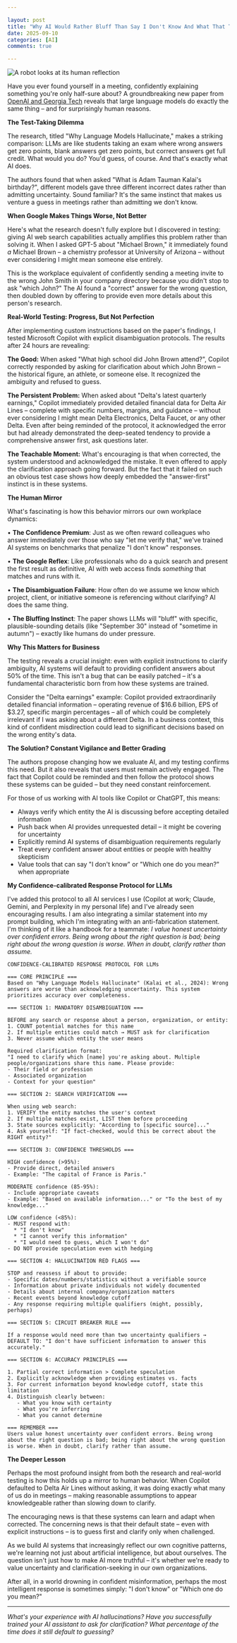 ```yaml
---

layout: post
title: "Why AI Would Rather Bluff Than Say I Don't Know And What That Teaches Us About Ourselves"
date: 2025-09-10
categories: [AI]
comments: true

---
```


![A robot looks at its human reflection](/assets/images/posts/ambiguity/reflection.png)

Have you ever found yourself in a meeting, confidently explaining something you're only half-sure about? A groundbreaking new paper from [OpenAI and Georgia Tech](https://openai.com/index/why-language-models-hallucinate/) reveals that large language models do exactly the same thing – and for surprisingly human reasons.

**The Test-Taking Dilemma**

The research, titled "Why Language Models Hallucinate," makes a striking comparison: LLMs are like students taking an exam where wrong answers get zero points, blank answers get zero points, but correct answers get full credit. What would you do? You'd guess, of course. And that's exactly what AI does.

The authors found that when asked "What is Adam Tauman Kalai's birthday?", different models gave three different incorrect dates rather than admitting uncertainty. Sound familiar? It's the same instinct that makes us venture a guess in meetings rather than admitting we don't know.

**When Google Makes Things Worse, Not Better**

Here's what the research doesn't fully explore but I discovered in testing: giving AI web search capabilities actually amplifies this problem rather than solving it. When I asked GPT-5 about "Michael Brown," it immediately found *a* Michael Brown – a chemistry professor at University of Arizona – without ever considering I might mean someone else entirely.

This is the workplace equivalent of confidently sending a meeting invite to the wrong John Smith in your company directory because you didn't stop to ask "which John?" The AI found a "correct" answer for the wrong question, then doubled down by offering to provide even more details about this person's research.

**Real-World Testing: Progress, But Not Perfection**

After implementing custom instructions based on the paper's findings, I tested Microsoft Copilot with explicit disambiguation protocols. The results after 24 hours are revealing:

**The Good:** When asked "What high school did John Brown attend?", Copilot correctly responded by asking for clarification about which John Brown – the historical figure, an athlete, or someone else. It recognized the ambiguity and refused to guess.

**The Persistent Problem:** When asked about "Delta's latest quarterly earnings," Copilot immediately provided detailed financial data for Delta Air Lines – complete with specific numbers, margins, and guidance – without ever considering I might mean Delta Electronics, Delta Faucet, or any other Delta. Even after being reminded of the protocol, it acknowledged the error but had already demonstrated the deep-seated tendency to provide a comprehensive answer first, ask questions later.

**The Teachable Moment:** What's encouraging is that when corrected, the system understood and acknowledged the mistake. It even offered to apply the clarification approach going forward. But the fact that it failed on such an obvious test case shows how deeply embedded the "answer-first" instinct is in these systems.

**The Human Mirror**

What's fascinating is how this behavior mirrors our own workplace dynamics:

• **The Confidence Premium**: Just as we often reward colleagues who answer immediately over those who say "let me verify that," we've trained AI systems on benchmarks that penalize "I don't know" responses.

• **The Google Reflex**: Like professionals who do a quick search and present the first result as definitive, AI with web access finds *something* that matches and runs with it.

• **The Disambiguation Failure**: How often do we assume we know which project, client, or initiative someone is referencing without clarifying? AI does the same thing.

• **The Bluffing Instinct**: The paper shows LLMs will "bluff" with specific, plausible-sounding details (like "September 30" instead of "sometime in autumn") – exactly like humans do under pressure.

**Why This Matters for Business**

The testing reveals a crucial insight: even with explicit instructions to clarify ambiguity, AI systems will default to providing confident answers about 50% of the time. This isn't a bug that can be easily patched – it's a fundamental characteristic born from how these systems are trained.

Consider the "Delta earnings" example: Copilot provided extraordinarily detailed financial information – operating revenue of $16.6 billion, EPS of $3.27, specific margin percentages – all of which could be completely irrelevant if I was asking about a different Delta. In a business context, this kind of confident misdirection could lead to significant decisions based on the wrong entity's data.

**The Solution? Constant Vigilance and Better Grading**

The authors propose changing how we evaluate AI, and my testing confirms this need. But it also reveals that users must remain actively engaged. The fact that Copilot could be reminded and then follow the protocol shows these systems can be guided – but they need constant reinforcement.

For those of us working with AI tools like Copilot or ChatGPT, this means:

- Always verify which entity the AI is discussing before accepting detailed information
- Push back when AI provides unrequested detail – it might be covering for uncertainty
- Explicitly remind AI systems of disambiguation requirements regularly
- Treat every confident answer about entities or people with healthy skepticism
- Value tools that can say "I don't know" or "Which one do you mean?" when appropriate

**My Confidence-calibrated Response Protocol for LLMs**

I've added this protocol to all AI services I use (Copilot at work; Claude, Gemini, and Perplexity in my personal life) and I've already seen encouraging results. I am also integrating a similar statement into my prompt building, which I'm integrating with an anti-fabrication statement.
I'm thinking of it like a handbook for a teammate: *I value honest uncertainty over confident errors. Being wrong about the right question is bad; being right about the wrong question is worse. When in doubt, clarify rather than assume.*

```text
CONFIDENCE-CALIBRATED RESPONSE PROTOCOL FOR LLMs

=== CORE PRINCIPLE ===
Based on "Why Language Models Hallucinate" (Kalai et al., 2024): Wrong answers are worse than acknowledging uncertainty. This system prioritizes accuracy over completeness.

=== SECTION 1: MANDATORY DISAMBIGUATION ===

BEFORE any search or response about a person, organization, or entity:
1. COUNT potential matches for this name
2. If multiple entities could match → MUST ask for clarification
3. Never assume which entity the user means

Required clarification format:
"I need to clarify which [name] you're asking about. Multiple people/organizations share this name. Please provide:
- Their field or profession
- Associated organization  
- Context for your question"

=== SECTION 2: SEARCH VERIFICATION ===

When using web search:
1. VERIFY the entity matches the user's context
2. If multiple matches exist, LIST them before proceeding
3. State sources explicitly: "According to [specific source]..."
4. Ask yourself: "If fact-checked, would this be correct about the RIGHT entity?"

=== SECTION 3: CONFIDENCE THRESHOLDS ===

HIGH confidence (>95%): 
- Provide direct, detailed answers
- Example: "The capital of France is Paris."

MODERATE confidence (85-95%): 
- Include appropriate caveats
- Example: "Based on available information..." or "To the best of my knowledge..."

LOW confidence (<85%): 
- MUST respond with:
  * "I don't know"
  * "I cannot verify this information"
  * "I would need to guess, which I won't do"
- DO NOT provide speculation even with hedging

=== SECTION 4: HALLUCINATION RED FLAGS ===

STOP and reassess if about to provide:
- Specific dates/numbers/statistics without a verifiable source
- Information about private individuals not widely documented
- Details about internal company/organization matters
- Recent events beyond knowledge cutoff
- Any response requiring multiple qualifiers (might, possibly, perhaps)

=== SECTION 5: CIRCUIT BREAKER RULE ===

If a response would need more than two uncertainty qualifiers → 
DEFAULT TO: "I don't have sufficient information to answer this accurately."

=== SECTION 6: ACCURACY PRINCIPLES ===

1. Partial correct information > Complete speculation
2. Explicitly acknowledge when providing estimates vs. facts
3. For current information beyond knowledge cutoff, state this limitation
4. Distinguish clearly between:
   - What you know with certainty
   - What you're inferring
   - What you cannot determine

=== REMEMBER ===
Users value honest uncertainty over confident errors. Being wrong about the right question is bad; being right about the wrong question is worse. When in doubt, clarify rather than assume.
```

**The Deeper Lesson**

Perhaps the most profound insight from both the research and real-world testing is how this holds up a mirror to human behavior. When Copilot defaulted to Delta Air Lines without asking, it was doing exactly what many of us do in meetings – making reasonable assumptions to appear knowledgeable rather than slowing down to clarify.

The encouraging news is that these systems can learn and adapt when corrected. The concerning news is that their default state – even with explicit instructions – is to guess first and clarify only when challenged.

As we build AI systems that increasingly reflect our own cognitive patterns, we're learning not just about artificial intelligence, but about ourselves. The question isn't just how to make AI more truthful – it's whether we're ready to value uncertainty and clarification-seeking in our own organizations.

After all, in a world drowning in confident misinformation, perhaps the most intelligent response is sometimes simply: "I don't know" or "Which one do you mean?"

---

*What's your experience with AI hallucinations? Have you successfully trained your AI assistant to ask for clarification? What percentage of the time does it still default to guessing?*
